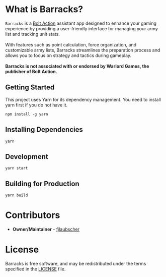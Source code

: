 # What is Barracks?

`Barracks` is a [Bolt Action](https://www.boltaction.com/) assistant app designed to enhance your gaming experience by providing a user-friendly interface for managing your army list and tracking unit stats.
<br />
<br />
With features such as point calculation, force organization, and customizable army lists, Barracks streamlines the preparation process and allows you to focus on strategy and tactics during gameplay.
<br />
<br />
**Barracks is not associated with or endorsed by Warlord Games, the publisher of Bolt Action.**

## Getting Started

This project uses Yarn for its dependency management.
You need to install yarn first if you do not have it.

```
npm install -g yarn
```

## Installing Dependencies

```
yarn
```

## Development

```
yarn start
```

## Building for Production

```
yarn build
```

# Contributors

- <strong>Owner/Maintainer</strong> - [fjlaubscher](https://github.com/fjlaubscher)

# License

Barracks is free software, and may be redistributed under the terms specified in the [LICENSE](LICENSE.md) file.
